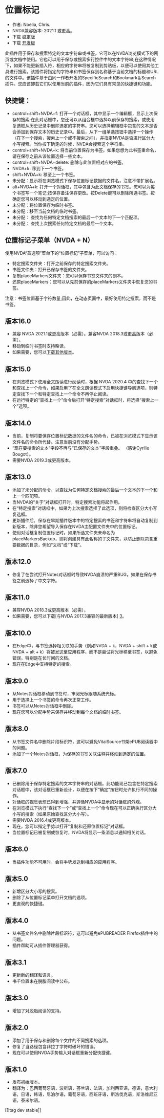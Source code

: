 # 位置标记 #
* 作者: Noelia, Chris.
* NVDA兼容版本: 2021.1 或更高。
* 下载 [稳定版][1]
* 下载 [开发板][2]

此插件用于保存和搜索特定的文本字符串或书签。它可以在NVDA浏览模式下的网页或文档中使用。它也可以用于保存或搜索多行控件中的文本字符串;在这种情况下，如果不能更新插入符，相应的字符串将被复制到剪贴板，以便可以使用其他工具进行搜索。该插件将指定的字符串和书签保存到名称基于当前文档的标题和URL的文件中。该插件基于由同一作者开发的SpecificSearch和Bookmark＆Search插件。您应该卸载它们以使用当前的插件，因为它们具有常见的快捷键和功能。

## 快捷键： ##

*	control+shift+NVDA+f:
  打开一个对话框，其中显示一个编辑框，显示上次保存的搜索;在此对话框中，您还可以从组合框中选择以前保存的搜索，或使用复选框从历史记录中删除选定的字符串。您可以选择编辑框中包含的文本是否会添加到保存文本的历史记录中。最后，从下一组单选按钮中选择一个操作（在下一个搜索，搜索上一个或不搜索之间），并指定NVDA是否进行区分大小写搜索。当你按下确定的时候，NVDA会搜索这个字符串。
*	control+shift+NVDA+k: 将当前位置保存为书签。如果您想为此书签重命名，请​​在保存之前从该位置选择一些文本。
*	control+shift+NVDA+delete: 删除与此位置相对应的书签。
*	NVDA+k: 移到下一个书签。
*	shift+NVDA+k: 移至上一个书签。
*	未分配：显示将在浏览模式下保存位置标记数据的文件名，注意不带扩展名。
*	alt+NVDA+k:
  打开一个对话框，其中包含为此文档保存的书签。您可以为每个书签写一个笔记;按保存备注保存更改。按Delete键可以删除所选书签。按确定您可以移动到选定的位置。
*	未分配：将位置保存为临时书签。
*	未分配：移至当前文档的临时书签。
*	未分配： 查找为任何特定文档搜索的最后一个文本的下一个匹配项。
*	未分配： 查找上次搜索任何特定文档的最后一个文本。


## 位置标记子菜单（NVDA + N） ##

使用NVDA“首选项”菜单下的“位置标记”子菜单，可以访问：

*	特定搜索文件夹：打开之前保存的特定搜索文件夹。
*	书签文件夹：打开已保存书签的文件夹。
*	复制placeMarkers文件夹：您可以保存书签文件夹的副本。
*	还原placeMarkers：您可以从先前保存的placeMarkers文件夹中恢复您的书签。

注意：书签位置基于字符数量;因此，在动态页面中，最好使用特定搜索，而不是书签。

## 版本16.0 ##
* 兼容 NVDA 2021.1或更高版本（必需）。兼容NVDA 2018.3或更高版本（必需）。
* 移动到临时书签时支持略读。
* 如果需要，您可以[下载其他版本](https://github.com/nvdaes/placeMarkers/releases)。

## 版本15.0 ##
* 在浏览模式下使用全文朗读进行阅读时，根据 NVDA 2020.4
  中的查找下一个和查找上一个命令，如果启用了在全文朗读模式下启用快捷键导航选项，则特定查找下一个和特定查找上一个命令不再停止阅读。
* 在运行特定的“查找上一个”命令后打开“特定搜索”对话框时，将选择“搜索上一个”选项。

## 版本14.0 ##
*	当前，复制将要保存位置标记数据的文件名的命令，已被在浏览模式下显示该文件名的命令所代替。注意当前没有分配手势。
*	“现在要搜索的文本”字段不再与“已保存的文本”字段重叠。 （感谢Cyrille Bougot）。
*	需要NVDA 2019.3或更高版本。

## 版本13.0 ##
*	添加了未分配的命令，以查找为任何特定文档搜索的最后一个文本的下一个和上一个匹配项。
*	当NVDA的“关于”对话框打开时，特定搜索功能将起作用。
*	在“特定搜索”对话框中，如果为上次搜索选择了此选项，则将检查区分大小写复选框。
*	更新插件后，保存在早期插件版本中的特定搜索的书签和字符串将自动复制到新版本，除非您希望导入保存在NVDA主配置文件夹中的位置标记。
*	使用对话框复制位置标记时，如果所选文件夹未命名为placeMarkersBackup，则将创建具有此名称的子文件夹，以防止删除包含重要数据的目录，例如“文档”或“下载”。

## 版本12.0 ##
*	修复了在尝试打开Notes对话框时导致NVDA崩溃的严重BUG，如果在保存书签之前选择了中文字符。

## 版本11.0 ##
*	兼容NVDA 2018.3或更高版本（必需）。
*	如果需要，您可以下载[与NVDA 2017.3兼容的最新版本] [3]。

## 版本10.0 ##
*	在Edge中，与书签选择相关联的手势（例如NVDA + k，NVDA + shift + k或NVDA + alt +
  k）将被发送至应用程序，而不是尝试将光标移至书签，以避免错误，特别是在长时间的文档。
*	现在在Edge中支持特定的搜索。

## 版本9.0
*	从Notes对话框移动到书签时，审阅光标跟随系统光标。
*	用于选择上一个书签的命令再次正常工作。
*	书签可以从Notes对话框中删除。
*	现在您可以分配手势来保存并移动到每个文档的临时书签。

## 版本8.0 ##
*	从书签文件名中删除片段标识符，这可以避免VitalSource书架ePUB阅读器中的问题。
*	添加了一个Notes对话框，为保存的书签关联注释并移动到选定的位置。

## 版本7.0 ##
*	已删除用于保存特定搜索的文本字符串的对话框。此功能现已包含在特定搜索对话框中，该对话框已重新设计，以便在按下“确定”按钮时允许执行不同的操作。
*	对话框的视觉表现已得到增强，并遵循NVDA中显示的对话框的外观。
*	在浏览模式下执行“查找下一个”或“查找上一个”命令现在可以正确执行区分大小写的搜索（如果原始查找区分大小写）。
*	需要NVDA 2016.4或更高版本。
*	现在，您可以指定手势以打开“复制和还原位置标记”对话框。
*	当位置标记已被复制或恢复时，NVDA将显示一条消息以通知相关对话。

## 版本6.0 ##
* 当插件功能不可用时，会将手势发送到相应的应用程序。

## 版本5.0 ##
* 新增区分大小写的搜索。
* 删除了从位置标记菜单打开文档的选项。
* 更直观的快捷键。

## 版本4.0 ##
* 从书签文件名中删除片段标识符，这可以避免ePUBREADER Firefox插件中的问题。
* 插件帮助可从插件管理器获得。

## 版本3.1 ##
* 更新新的翻译和语言。
* 书千位置未在脱脂阅读中公布。

## 版本3.0 ##
* 增加了对脱脂阅读的支持。

## 版本2.0 ##
* 添加了用于保存和删除每个文件的不同搜索的选项。
* 修复了当路径包含非拉丁字符时破坏的错误。
* 现在可以使用NVDA手势输入对话框重新分配快捷键。

## 版本1.0 ##
* 发布初始版本。
* 翻译为：巴西葡萄牙语，波斯语，芬兰语，法语，加利西亚语，德语，意大利语，日语，韩语，尼泊尔语，葡萄牙语，西班牙语，斯洛伐克语，斯洛维尼亚语，泰米尔语。

[[!tag dev stable]]

[1]: https://addons.nvda-project.org/files/get.php?file=pm

[2]: https://addons.nvda-project.org/files/get.php?file=pm-dev

[3]: https://addons.nvda-project.org/files/get.php?file=pm-o
